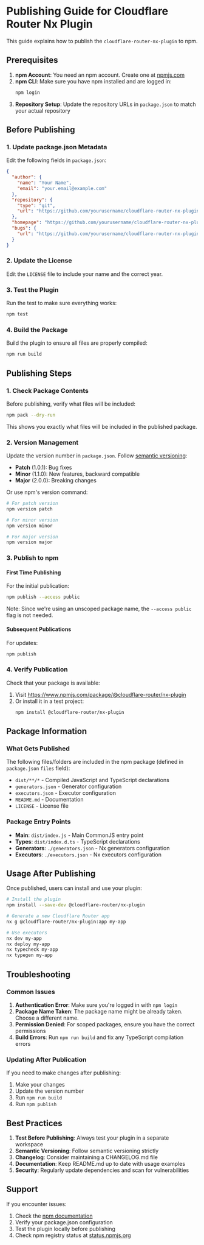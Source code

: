 # Publishing Guide for Cloudflare Router Nx Plugin

This guide explains how to publish the `cloudflare-router-nx-plugin` to npm.

## Prerequisites

1. **npm Account**: You need an npm account. Create one at [npmjs.com](https://www.npmjs.com/)
2. **npm CLI**: Make sure you have npm installed and are logged in:
   ```bash
   npm login
   ```
3. **Repository Setup**: Update the repository URLs in `package.json` to match your actual repository

## Before Publishing

### 1. Update package.json Metadata

Edit the following fields in `package.json`:

```json
{
  "author": {
    "name": "Your Name",
    "email": "your.email@example.com"
  },
  "repository": {
    "type": "git",
    "url": "https://github.com/yourusername/cloudflare-router-nx-plugin.git"
  },
  "homepage": "https://github.com/yourusername/cloudflare-router-nx-plugin#readme",
  "bugs": {
    "url": "https://github.com/yourusername/cloudflare-router-nx-plugin/issues"
  }
}
```

### 2. Update the License

Edit the `LICENSE` file to include your name and the correct year.

### 3. Test the Plugin

Run the test to make sure everything works:

```bash
npm test
```

### 4. Build the Package

Build the plugin to ensure all files are properly compiled:

```bash
npm run build
```

## Publishing Steps

### 1. Check Package Contents

Before publishing, verify what files will be included:

```bash
npm pack --dry-run
```

This shows you exactly what files will be included in the published package.

### 2. Version Management

Update the version number in `package.json`. Follow [semantic versioning](https://semver.org/):
- **Patch** (1.0.1): Bug fixes
- **Minor** (1.1.0): New features, backward compatible
- **Major** (2.0.0): Breaking changes

Or use npm's version command:

```bash
# For patch version
npm version patch

# For minor version  
npm version minor

# For major version
npm version major
```

### 3. Publish to npm

#### First Time Publishing

For the initial publication:

```bash
npm publish --access public
```

Note: Since we're using an unscoped package name, the `--access public` flag is not needed.

#### Subsequent Publications

For updates:

```bash
npm publish
```

### 4. Verify Publication

Check that your package is available:

1. Visit https://www.npmjs.com/package/@cloudflare-router/nx-plugin
2. Or install it in a test project:
   ```bash
   npm install @cloudflare-router/nx-plugin
   ```

## Package Information

### What Gets Published

The following files/folders are included in the npm package (defined in `package.json` `files` field):

- `dist/**/*` - Compiled JavaScript and TypeScript declarations
- `generators.json` - Generator configuration
- `executors.json` - Executor configuration  
- `README.md` - Documentation
- `LICENSE` - License file

### Package Entry Points

- **Main**: `dist/index.js` - Main CommonJS entry point
- **Types**: `dist/index.d.ts` - TypeScript declarations
- **Generators**: `./generators.json` - Nx generators configuration
- **Executors**: `./executors.json` - Nx executors configuration

## Usage After Publishing

Once published, users can install and use your plugin:

```bash
# Install the plugin
npm install --save-dev @cloudflare-router/nx-plugin

# Generate a new Cloudflare Router app
nx g @cloudflare-router/nx-plugin:app my-app

# Use executors
nx dev my-app
nx deploy my-app
nx typecheck my-app
nx typegen my-app
```

## Troubleshooting

### Common Issues

1. **Authentication Error**: Make sure you're logged in with `npm login`
2. **Package Name Taken**: The package name might be already taken. Choose a different name.
3. **Permission Denied**: For scoped packages, ensure you have the correct permissions
4. **Build Errors**: Run `npm run build` and fix any TypeScript compilation errors

### Updating After Publication

If you need to make changes after publishing:

1. Make your changes
2. Update the version number
3. Run `npm run build` 
4. Run `npm publish`

## Best Practices

1. **Test Before Publishing**: Always test your plugin in a separate workspace
2. **Semantic Versioning**: Follow semantic versioning strictly
3. **Changelog**: Consider maintaining a CHANGELOG.md file
4. **Documentation**: Keep README.md up to date with usage examples
5. **Security**: Regularly update dependencies and scan for vulnerabilities

## Support

If you encounter issues:

1. Check the [npm documentation](https://docs.npmjs.com/)
2. Verify your package.json configuration
3. Test the plugin locally before publishing
4. Check npm registry status at [status.npmjs.org](https://status.npmjs.org/) 